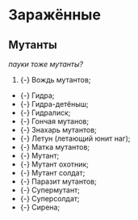 # Заражённые

## Мутанты
*пауки тоже мутанты?*

1. {-} Вождь мутантов;
* {-} Гидра;
* {-} Гидра-детёныш;
* {-} Гидралиск;
* {-} Гончая мутанов;
* {-} Знахарь мутантов;
* {-} Летун (летающий юнит наг);
* {-} Матка мутантов;
* {-} Мутант;
* {-} Мутант охотник;
* {-} Мутант солдат;
* {-} Паразит мутантов;
* {-} Супермутант;
* {-} Суперсолдат;
* {-} Сирена;